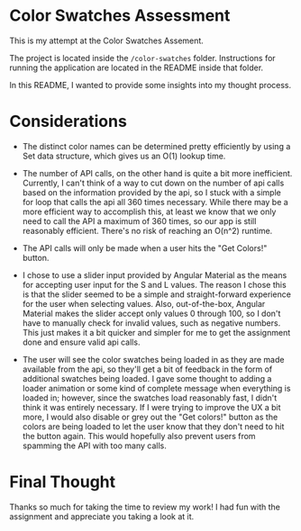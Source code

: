 # Color Swatches Assessment

This is my attempt at the Color Swatches Assement.

The project is located inside the `/color-swatches` folder. Instructions for running the application are located in the README inside that folder.

In this README, I wanted to provide some insights into my thought process.

# Considerations

- The distinct color names can be determined pretty efficiently by using a Set data structure, which gives us an O(1) lookup time.

- The number of API calls, on the other hand is quite a bit more inefficient. Currently, I can't think of a way to cut down on the number of api calls based on the information provided by the api, so I stuck with a simple for loop that calls the api all 360 times necessary. While there may be a more efficient way to accomplish this, at least we know that we only need to call the API a maximum of 360 times, so our app is still reasonably efficient. There's no risk of reaching an O(n^2) runtime. 

- The API calls will only be made when a user hits the "Get Colors!" button. 

- I chose to use a slider input provided by Angular Material as the means for accepting user input for the S and L values. The reason I chose this is that the slider seemed to be a simple and straight-forward experience for the user when selecting values. Also, out-of-the-box, Angular Material makes the slider accept only values 0 through 100, so I don't have to manually check for invalid values, such as negative numbers. This just makes it a bit quicker and simpler for me to get the assignment done and ensure valid api calls. 

- The user will see the color swatches being loaded in as they are made available from the api, so they'll get a bit of feedback in the form of additional swatches being loaded. I gave some thought to adding a loader animation or some kind of complete message when everything is loaded in; however, since the swatches load reasonably fast, I didn't think it was entirely necessary. If I were trying to improve the UX a bit more, I would also disable or grey out the "Get colors!" button as the colors are being loaded to let the user know that they don't need to hit the button again. This would hopefully also prevent users from spamming the API with too many calls. 

# Final Thought
Thanks so much for taking the time to review my work! I had fun with the assignment and appreciate you taking a look at it.